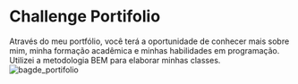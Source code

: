 # Challenge Portifolio
Através do meu portfólio, você terá a oportunidade de conhecer mais sobre mim, minha formação acadêmica e minhas habilidades em programação.
Utilizei a metodologia BEM para elaborar minhas classes.
![bagde_portifolio](https://github.com/GuilhermeSerafim/portifolio/assets/129989701/1aef6881-d84e-449d-a2dd-b177f91ca974)
